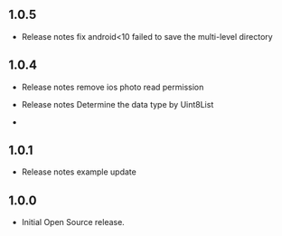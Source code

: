 ## 1.0.5

*  Release notes
fix android<10 failed to save the multi-level directory

## 1.0.4

*  Release notes
   remove ios photo read permission

*  Release notes
   Determine the data type by Uint8List
* 
## 1.0.1

*  Release notes
example update

## 1.0.0

*  Initial Open Source release.
